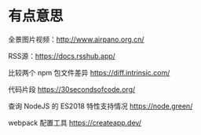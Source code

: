 # 有点意思

全景图片视频：http://www.airpano.org.cn/

RSS源：https://docs.rsshub.app/

比较两个 npm 包文件差异 https://diff.intrinsic.com/

代码片段 https://30secondsofcode.org/

查询 NodeJS 的 ES2018 特性支持情况 https://node.green/

webpack 配置工具 https://createapp.dev/

